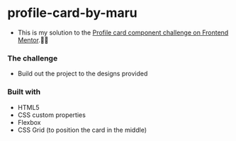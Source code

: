 # profile-card-by-maru

- This is my solution to the [Profile card component challenge on Frontend Mentor](https://www.frontendmentor.io/challenges/profile-card-component-cfArpWshJ).👩‍💻

### The challenge

- Build out the project to the designs provided

### Built with

- HTML5
- CSS custom properties
- Flexbox
- CSS Grid (to position the card in the middle)

